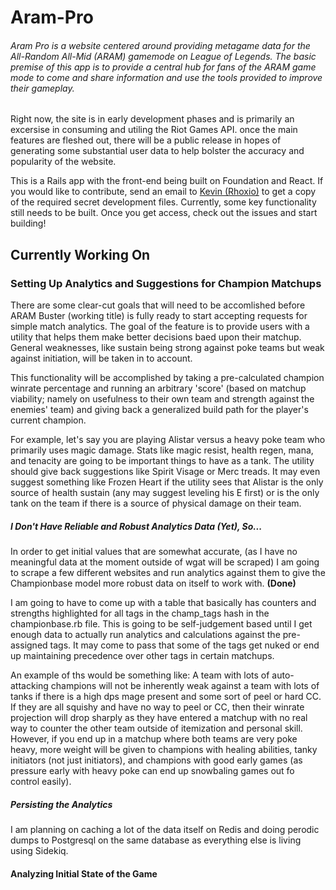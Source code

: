 # Aram-Pro

###### Aram Pro is a website centered around providing metagame data for the All-Random All-Mid (ARAM) gamemode on League of Legends. The basic premise of this app is to provide a central hub for fans of the ARAM game mode to come and share information and use the tools provided to improve their gameplay.

Right now, the site is in early development phases and is primarily an excersise in consuming and utiling the Riot Games API. once the main features are fleshed out, there will be a public release in hopes of generating some substantial user data to help bolster the accuracy and popularity of the website.

This is a Rails app with the front-end being built on Foundation and React. If you would like to contribute, send an email to [Kevin (Rhoxio)](mailto:rhoxiodbc@gmail.com) to get a copy of the required secret development files. Currently, some key functionality still needs to be built. Once you get access, check out the issues and start building!

## Currently Working On

### Setting Up Analytics and Suggestions for Champion Matchups

There are some clear-cut goals that will need to be accomlished before ARAM Buster (working title) is fully ready to start accepting requests for simple match analytics. The goal of the feature is to provide users with a utility that helps them make better decisions baed upon their matchup. General weaknesses, like sustain being strong against poke teams but weak against initiation, will be taken in to account.

This functionality will be accomplished by taking a pre-calculated champion winrate percentage and running an arbitrary 'score' (based on matchup viability; namely on usefulness to their own team and strength against the enemies' team) and giving back a generalized build path for the player's current champion.

For example, let's say you are playing Alistar versus a heavy poke team who primarily uses magic damage. Stats like magic resist, health regen, mana, and tenacity are going to be important things to have as a tank. The utility should give back suggestions like Spirit Visage or Merc treads. It may even suggest something like Frozen Heart if the utility sees that Alistar is the only source of health sustain (any may suggest leveling his E first) or is the only tank on the team if there is a source of physical damage on their team.

##### I Don't Have Reliable and Robust Analytics Data (Yet), So...
In order to get initial values that are somewhat accurate, (as I have no meaningful data at the moment outside of wgat will be scraped) I am going to scrape a few different websites and run analytics against them to give the Championbase model more robust data on itself to work with. **(Done)**

I am going to have to come up with a table that basically has counters and strengths highlighted for all tags in the champ_tags hash in the championbase.rb file. This is going to be self-judgement based until I get enough data to actually run analytics and calculations against the pre-assigned tags. It may come to pass that some of the tags get nuked or end up maintaining precedence over other tags in certain matchups. 

An example of ths would be something like: A team with lots of auto-attacking champions will not be inherently weak against a team with lots of tanks if there is a high dps mage present and some sort of peel or hard CC. If they are all squishy and have no way to peel or CC, then their winrate projection will drop sharply as they have entered a matchup with no real way to counter the other team outside of itemization and personal skill. However, if you end up in a matchup where both teams are very poke heavy, more weight will be given to champions with healing abilities, tanky initiators (not just initiators), and champions with good early games (as pressure early with heavy poke can end up snowbaling games out fo control easily). 

##### Persisting the Analytics

I am planning on caching a lot of the data itself on Redis and doing perodic dumps to Postgresql on the same database as everything else is living using Sidekiq. 

#### Analyzing Initial State of the Game


